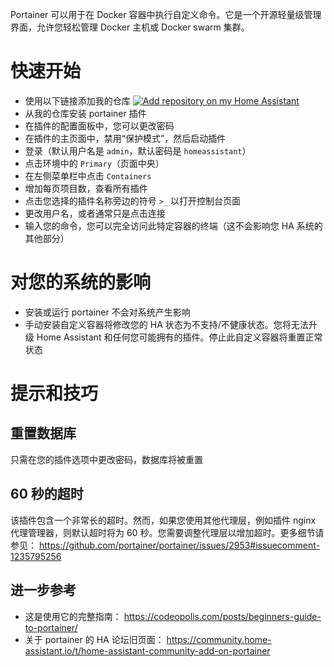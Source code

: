 Portainer 可以用于在 Docker 容器中执行自定义命令。它是一个开源轻量级管理界面，允许您轻松管理 Docker 主机或 Docker swarm 集群。

# 快速开始
- 使用以下链接添加我的仓库
[![Add repository on my Home Assistant][repository-badge]][repository-url]
- 从我的仓库安装 portainer 插件
- 在插件的配置面板中，您可以更改密码
- 在插件的主页面中，禁用“保护模式”，然后启动插件
- 登录（默认用户名是 `admin`，默认密码是 `homeassistant`）
- 点击环境中的 `Primary`（页面中央）
- 在左侧菜单栏中点击 `Containers`
- 增加每页项目数，查看所有插件
- 点击您选择的插件名称旁边的符号 `>_` 以打开控制台页面
- 更改用户名，或者通常只是点击连接
- 输入您的命令，您可以完全访问此特定容器的终端（这不会影响您 HA 系统的其他部分）

# 对您的系统的影响
- 安装或运行 portainer 不会对系统产生影响
- 手动安装自定义容器将修改您的 HA 状态为不支持/不健康状态。您将无法升级 Home Assistant 和任何您可能拥有的插件。停止此自定义容器将重置正常状态

# 提示和技巧

## 重置数据库
只需在您的插件选项中更改密码，数据库将被重置

## 60 秒的超时
该插件包含一个非常长的超时。然而，如果您使用其他代理层，例如插件 nginx 代理管理器，则默认超时将为 60 秒。您需要调整代理层以增加超时。更多细节请参见： https://github.com/portainer/portainer/issues/2953#issuecomment-1235795256

## 进一步参考
- 这是使用它的完整指南： https://codeopolis.com/posts/beginners-guide-to-portainer/
- 关于 portainer 的 HA 论坛旧页面： https://community.home-assistant.io/t/home-assistant-community-add-on-portainer

[repository-badge]: https://img.shields.io/badge/Add%20repository%20to%20my-Home%20Assistant-41BDF5?logo=home-assistant&style=for-the-badge
[repository-url]: https://my.home-assistant.io/redirect/supervisor_add_addon_repository/?repository_url=https%3A%2F%2Fgithub.com%2Falexbelgium%2Fhassio-addons